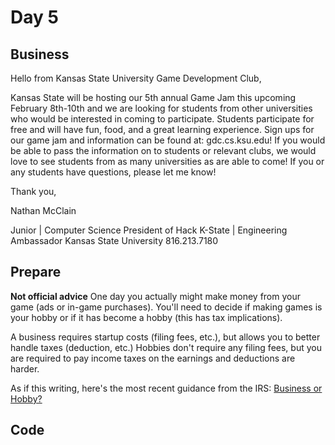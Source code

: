 # Day 5

## Business

Hello from Kansas State University Game Development Club,

Kansas State will be hosting our 5th annual Game Jam this upcoming February 8th-10th and we are looking for students from other universities who would be interested in coming to participate. Students participate for free and will have fun, food, and a great learning experience. Sign ups for our game jam and information can be found at: gdc.cs.ksu.edu! If you would be able to pass the information on to students or relevant clubs, we would love to see students from as many universities as are able to come! If you or any students have questions, please let me know! 

Thank you,

Nathan McClain

Junior | Computer Science
President of Hack K-State | Engineering Ambassador
Kansas State University
816.213.7180

## Prepare

**Not official advice**
One day you actually might make money from your game (ads or in-game purchases). You'll need to decide if making games is your hobby or if it has become a hobby (this has tax implications).

A business requires startup costs (filing fees, etc.), but allows you to better handle taxes (deduction, etc.) Hobbies don't require any filing fees, but you are required to pay income taxes on the earnings and deductions are harder.

As if this writing, here's the most recent guidance from the IRS: [Business or Hobby?](https://www.irs.gov/faqs/small-business-self-employed-other-business/income-expenses/income-expenses)

## Code







